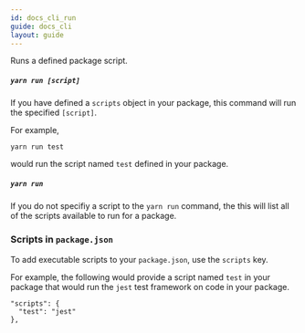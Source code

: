 ```yaml
---
id: docs_cli_run
guide: docs_cli
layout: guide
---
```


Runs a defined package script.

##### `yarn run [script]` <a class="toc" id="toc-yarn-run-script" href="#toc-yarn-run-script"></a>

If you have defined a `scripts` object in your package, this command will run the specified `[script]`.

For example,

```
yarn run test
```

would run the script named `test` defined in your package.

##### `yarn run` <a class="toc" id="toc-yarn-run" href="#toc-yarn-run"></a>

If you do not specifiy a script to the `yarn run` command, the this will list all of the scripts available to run for a package.

### Scripts in `package.json` <a class="toc" id="toc-scripts-in-package-json" href="#toc-scripts-in-package-json"></a>

To add executable scripts to your `package.json`, use the `scripts` key.

For example, the following would provide a script named `test` in your package that would run the `jest` test framework on code in your package.

```
"scripts": {
  "test": "jest"
},
```
